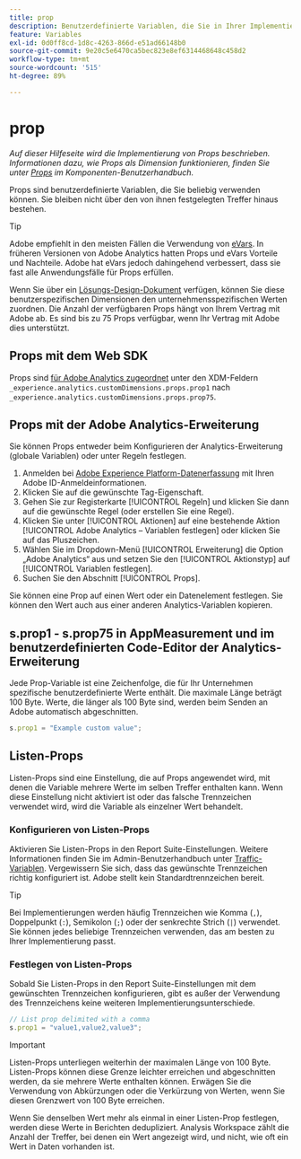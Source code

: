 ```yaml
---
title: prop
description: Benutzerdefinierte Variablen, die Sie in Ihrer Implementierung verwenden können.
feature: Variables
exl-id: 0d0ff8cd-1d8c-4263-866d-e51ad66148b0
source-git-commit: 9e20c5e6470ca5bec823e8ef6314468648c458d2
workflow-type: tm+mt
source-wordcount: '515'
ht-degree: 89%

---
```


# prop

*Auf dieser Hilfeseite wird die Implementierung von Props beschrieben. Informationen dazu, wie Props als Dimension funktionieren, finden Sie unter [Props](/help/components/dimensions/prop.md) im Komponenten-Benutzerhandbuch.*

Props sind benutzerdefinierte Variablen, die Sie beliebig verwenden können. Sie bleiben nicht über den von ihnen festgelegten Treffer hinaus bestehen.

>[!TIP]
>
>Adobe empfiehlt in den meisten Fällen die Verwendung von [eVars](evar.md). In früheren Versionen von Adobe Analytics hatten Props und eVars Vorteile und Nachteile. Adobe hat eVars jedoch dahingehend verbessert, dass sie fast alle Anwendungsfälle für Props erfüllen.

Wenn Sie über ein [Lösungs-Design-Dokument](/help/implement/prepare/solution-design.md) verfügen, können Sie diese benutzerspezifischen Dimensionen den unternehmensspezifischen Werten zuordnen. Die Anzahl der verfügbaren Props hängt von Ihrem Vertrag mit Adobe ab. Es sind bis zu 75 Props verfügbar, wenn Ihr Vertrag mit Adobe dies unterstützt.

## Props mit dem Web SDK

Props sind [für Adobe Analytics zugeordnet](https://experienceleague.adobe.com/docs/analytics/implementation/aep-edge/variable-mapping.html) unter den XDM-Feldern `_experience.analytics.customDimensions.props.prop1` nach `_experience.analytics.customDimensions.props.prop75`.

## Props mit der Adobe Analytics-Erweiterung

Sie können Props entweder beim Konfigurieren der Analytics-Erweiterung (globale Variablen) oder unter Regeln festlegen.

1. Anmelden bei [Adobe Experience Platform-Datenerfassung](https://experience.adobe.com/data-collection) mit Ihren Adobe ID-Anmeldeinformationen.
2. Klicken Sie auf die gewünschte Tag-Eigenschaft.
3. Gehen Sie zur Registerkarte [!UICONTROL Regeln] und klicken Sie dann auf die gewünschte Regel (oder erstellen Sie eine Regel).
4. Klicken Sie unter [!UICONTROL Aktionen] auf eine bestehende Aktion [!UICONTROL Adobe Analytics – Variablen festlegen] oder klicken Sie auf das Pluszeichen.
5. Wählen Sie im Dropdown-Menü [!UICONTROL Erweiterung] die Option „Adobe Analytics“ aus und setzen Sie den [!UICONTROL Aktionstyp] auf [!UICONTROL Variablen festlegen].
6. Suchen Sie den Abschnitt [!UICONTROL Props].

Sie können eine Prop auf einen Wert oder ein Datenelement festlegen. Sie können den Wert auch aus einer anderen Analytics-Variablen kopieren.

## s.prop1 - s.prop75 in AppMeasurement und im benutzerdefinierten Code-Editor der Analytics-Erweiterung

Jede Prop-Variable ist eine Zeichenfolge, die für Ihr Unternehmen spezifische benutzerdefinierte Werte enthält. Die maximale Länge beträgt 100 Byte. Werte, die länger als 100 Byte sind, werden beim Senden an Adobe automatisch abgeschnitten.

```js
s.prop1 = "Example custom value";
```

## Listen-Props

Listen-Props sind eine Einstellung, die auf Props angewendet wird, mit denen die Variable mehrere Werte im selben Treffer enthalten kann. Wenn diese Einstellung nicht aktiviert ist oder das falsche Trennzeichen verwendet wird, wird die Variable als einzelner Wert behandelt.

### Konfigurieren von Listen-Props

Aktivieren Sie Listen-Props in den Report Suite-Einstellungen. Weitere Informationen finden Sie im Admin-Benutzerhandbuch unter [Traffic-Variablen](/help/admin/admin/c-traffic-variables/traffic-var.md). Vergewissern Sie sich, dass das gewünschte Trennzeichen richtig konfiguriert ist. Adobe stellt kein Standardtrennzeichen bereit.

>[!TIP]
>
>Bei Implementierungen werden häufig Trennzeichen wie Komma (`,`), Doppelpunkt (`:`), Semikolon (`;`) oder der senkrechte Strich (`|`) verwendet. Sie können jedes beliebige Trennzeichen verwenden, das am besten zu Ihrer Implementierung passt.

### Festlegen von Listen-Props

Sobald Sie Listen-Props in den Report Suite-Einstellungen mit dem gewünschten Trennzeichen konfigurieren, gibt es außer der Verwendung des Trennzeichens keine weiteren Implementierungsunterschiede.

```js
// List prop delimited with a comma
s.prop1 = "value1,value2,value3";
```

>[!IMPORTANT]
>
>Listen-Props unterliegen weiterhin der maximalen Länge von 100 Byte. Listen-Props können diese Grenze leichter erreichen und abgeschnitten werden, da sie mehrere Werte enthalten können. Erwägen Sie die Verwendung von Abkürzungen oder die Verkürzung von Werten, wenn Sie diesen Grenzwert von 100 Byte erreichen.

Wenn Sie denselben Wert mehr als einmal in einer Listen-Prop festlegen, werden diese Werte in Berichten dedupliziert. Analysis Workspace zählt die Anzahl der Treffer, bei denen ein Wert angezeigt wird, und nicht, wie oft ein Wert in Daten vorhanden ist.
